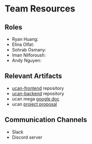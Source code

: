 # Team Resources
## Roles
- Ryan Huang:
- Elina Olfat:
- Sohrab Osmany:
- Iman Nilforoush:
- Andy Nguyen:

## Relevant Artifacts
- [ucan-frontend](https://github.com/ucan-app/ucan-frontend) repository
- [ucan-backend](https://github.com/ucan-app/ucan-backend) repository
- ucan mega [google doc](https://docs.google.com/document/d/1cEM4r_CUVHrFY7t9fM9_wQPtACLmgw6BmYLlq9f4QGY/edit?usp=sharing)
- ucan [project proposal](https://docs.google.com/document/d/1uaSm8eZmxnxMRJB_pVP3g91SvziYwlAmuDhBIMVJy14/edit?usp=sharing)

## Communication Channels
- Slack
- Discord server
